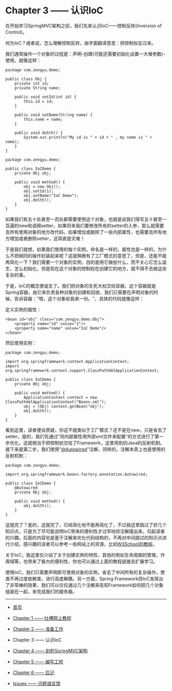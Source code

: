 # Chapter 3 —— 认识IoC

在开始学习SpringMVC架构之前，我们先来认识IoC——控制反转(Inversion of Control)。

何为IoC？或者说，怎么理解控制反转，由字面翻译意思：把控制权反过来。

我们通常操作一个对象的过程是：声明-创建(可能还需要初始化设置一大堆参数)-使用，就像这样：
```
package com.zengyu.demo;

public class Obj {
	private int id;
	private String name;

	public void setId(int id) {
		this.id = id;
	}

	public void setName(String name) {
		this.name = name;
	}

	public void doSth() {
		System.out.println("My id is " + id + " , my name is " + name);
	}
}
```

```
package com.zengyu.demo;

public class IoCDemo {
	private Obj obj;

	public void method() {
		obj = new Obj();
		obj.setId(1);
		obj.setName("IoC Demo");
		obj.doSth();
	}
}
```

如果我们有五十处甚至一百处都需要使用这个对象，也就是说我们得写五十甚至一百遍的new和调用setter，如果将来我们要修改所有的setter的入参，那么就需要去所有使用对象的地方改代码，如果增加或删除了一些内部属性，也需要去所有地方增加或者删除setter，这简直是灾难！

于是我们就想，如果我们使用的每个实例，命名是一样的，属性也是一样的，为什么不把相同的操作封装起来呢？这就稍微有了工厂模式的意思了，但是，还能不能再简化一下？我们需要一个对象的实例，目的是用它做些什么，而不关心它怎么诞生，怎么初始化，但是现在这个对象的控制权在创建它的地方，就不得不去做这些复杂的事。

于是，IoC的概念便诞生了。我们把对象的生死大权交给容器，这个容器就是Spring容器，由它来负责各种对象的创建和回收，我们只需要在声明对象的时候，告诉容器："喂，这个对象给我来一份。"，具体的代码就像这样：

定义实例的属性：
```
<bean id="obj" class="com.zengyu.demo.Obj">
    <property name="id" value="1"/>
    <property name="name" value="IoC Demo"/>
</bean>
```

然后使用实例：
```
package com.zengyu.demo;

import org.springframework.context.ApplicationContext;
import org.springframework.context.support.ClassPathXmlApplicationContext;

public class IoCDemo {
	private Obj obj;

	public void method() {
		ApplicationContext context = new ClassPathXmlApplicationContext("Beans.xml");
		obj = (Obj) context.getBean("obj");
		obj.doSth();
	}
}
```

看到这里，读者便会质疑，你这不就类似于工厂模式？还不是在new，只是省去了setter，是的，我们先通过"将内部属性用外部xml文件来配置"的方式进行了第一步优化，这就相当于把控制权交给了Framework，这里用到的Java的反射机制。接下来是第二步，我们使用"[@Autowired](https://www.w3cschool.cn/wkspring/rw2h1mmj.html)"注解，同样的，注解本质上也是使用的反射机制：
```
package com.zengyu.demo;

import org.springframework.beans.factory.annotation.Autowired;

public class IoCDemo {
	@Autowired
	private Obj obj;

	public void method() {
		obj.doSth();
	}
}
```

这就完了？是的，这就完了，已经简化地不能再简化了，不过我这里跳过了好几个知识点，只是为了尽可能说明IoC带来的便利性才过早地将注解摆出来，勾起读者的兴趣。后面的内容也是基于注解来优化代码结构的，不再对中间跳过的知识点进行介绍，感兴趣的读者可以参考一些网站上的资源，比如[W3School的教程](https://www.w3cschool.cn/wkspring/f8pc1hae.html)。

关于IoC，我这里仅介绍了关于创建实例的特性，其他的例如生命周期的管理，作用域等，也带来了极大的便利性，你也可以通过上面的教程链接去扩展学习。

使用IoC，我们只需要声明即可使用对象的实例，省去了中间所有的复杂操作，使类不再过度依赖类，进行高度解耦。另一方面，Spring Framework将IoC发挥出了非常棒的效果，我们可以仅仅通过几个注解来告知Framework如何把几个对象组装在一起，来完成我们的服务器。

---

- [首页](README.md)

- [Chapter 1 —— 吐槽网上教程](Chapter1.md)

- [Chapter 2 —— 准备工作](Chapter2.md)

- Chapter 3 —— 认识IoC

- [Chapter 4 —— 剖析SpringMVC架构](Chapter4.md)

- [Chapter 5 —— 编写工程](Chapter5.md)

- [Chapter 6 —— 后记](Chapter6.md)

- [Issues —— 问题或反馈](https://github.com/frogfans/SpringWebServer-Teaching/issues)
